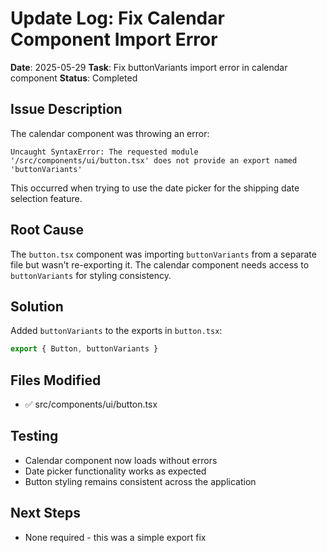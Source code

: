 # Update Log: Fix Calendar Component Import Error

**Date**: 2025-05-29
**Task**: Fix buttonVariants import error in calendar component
**Status**: Completed

## Issue Description
The calendar component was throwing an error:
```
Uncaught SyntaxError: The requested module '/src/components/ui/button.tsx' does not provide an export named 'buttonVariants'
```

This occurred when trying to use the date picker for the shipping date selection feature.

## Root Cause
The `button.tsx` component was importing `buttonVariants` from a separate file but wasn't re-exporting it. The calendar component needs access to `buttonVariants` for styling consistency.

## Solution
Added `buttonVariants` to the exports in `button.tsx`:
```typescript
export { Button, buttonVariants }
```

## Files Modified
- ✅ src/components/ui/button.tsx

## Testing
- Calendar component now loads without errors
- Date picker functionality works as expected
- Button styling remains consistent across the application

## Next Steps
- None required - this was a simple export fix
